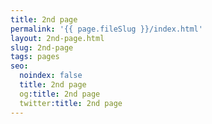 ```yaml
---
title: 2nd page
permalink: '{{ page.fileSlug }}/index.html'
layout: 2nd-page.html
slug: 2nd-page
tags: pages
seo:
  noindex: false
  title: 2nd page
  og:title: 2nd page
  twitter:title: 2nd page
---
```




